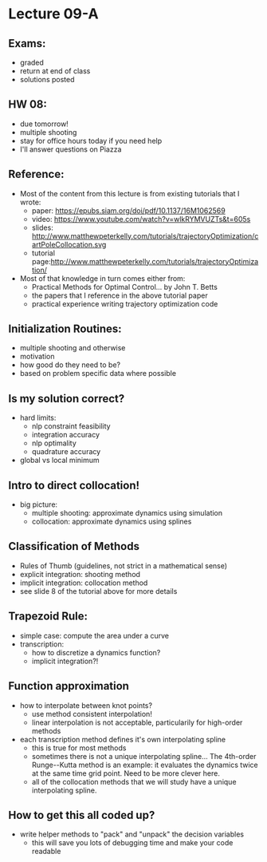 # Lecture 09-A

## Exams:
- graded
- return at end of class
- solutions posted

## HW 08:
- due tomorrow!
- multiple shooting
- stay for office hours today if you need help
- I'll answer questions on Piazza

## Reference:
- Most of the content from this lecture is from existing tutorials that I wrote:
  - paper: https://epubs.siam.org/doi/pdf/10.1137/16M1062569
  - video: https://www.youtube.com/watch?v=wlkRYMVUZTs&t=605s
  - slides: http://www.matthewpeterkelly.com/tutorials/trajectoryOptimization/cartPoleCollocation.svg
  - tutorial page:http://www.matthewpeterkelly.com/tutorials/trajectoryOptimization/
- Most of that knowledge in turn comes either from:
  - Practical Methods for Optimal Control... by John T. Betts
  - the papers that I reference in the above tutorial paper
  - practical experience writing trajectory optimization code

## Initialization Routines:
- multiple shooting and otherwise
- motivation
- how good do they need to be?
- based on problem specific data where possible

## Is my solution correct?
- hard limits:
  - nlp constraint feasibility
  - integration accuracy
  - nlp optimality
  - quadrature accuracy
- global vs local minimum

## Intro to direct collocation!
- big picture:
  - multiple shooting:  approximate dynamics using simulation
  - collocation: approximate dynamics using splines

## Classification of Methods
- Rules of Thumb (guidelines, not strict in a mathematical sense)
- explicit integration: shooting method
- implicit integration: collocation method
- see slide 8 of the tutorial above for more details

## Trapezoid Rule:
- simple case: compute the area under a curve
- transcription:
  - how to discretize a dynamics function?
  - implicit integration?!

## Function approximation
- how to interpolate between knot points?
  - use method consistent interpolation!
  - linear interpolation is not acceptable, particularily for high-order methods
- each transcription method defines it's own interpolating spline
  - this is true for most methods
  - sometimes there is not a unique interpolating spline... The 4th-order Runge--Kutta method is an example: it evaluates the dynamics twice at the same time grid point. Need to be more clever here.
  - all of the collocation methods that we will study have a unique interpolating spline.

## How to get this all coded up?
- write helper methods to "pack" and "unpack" the decision variables
  - this will save you lots of debugging time and make your code readable

